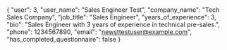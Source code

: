 #
{
  "user": 3,
  "user_name": "Sales Engineer Test",
  "company_name": "Tech Sales Company",
  "job_title": "Sales Engineer",
  "years_of_experience": 3,
  "bio": "Sales Engineer with 3 years of experience in technical pre-sales.",
  "phone": 1234567890,
  "email": "newsttestuser@example.com",
  "has_completed_questionnaire": false
}

